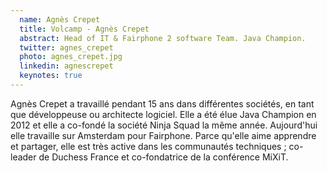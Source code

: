 ```yaml
---
  name: Agnès Crepet
  title: Volcamp - Agnès Crepet
  abstract: Head of IT & Fairphone 2 software Team. Java Champion.
  twitter: agnes_crepet
  photo: agnes_crepet.jpg
  linkedin: agnescrepet
  keynotes: true
---
```

Agnès Crepet a travaillé pendant 15 ans dans différentes sociétés, en tant que développeuse ou architecte logiciel. Elle a été élue Java Champion en 2012 et elle a co-fondé la société Ninja Squad la même année. Aujourd'hui elle travaille sur Amsterdam pour Fairphone. Parce qu'elle aime apprendre et partager, elle est très active dans les communautés techniques ; co-leader de Duchess France et co-fondatrice de la conférence MiXiT.
